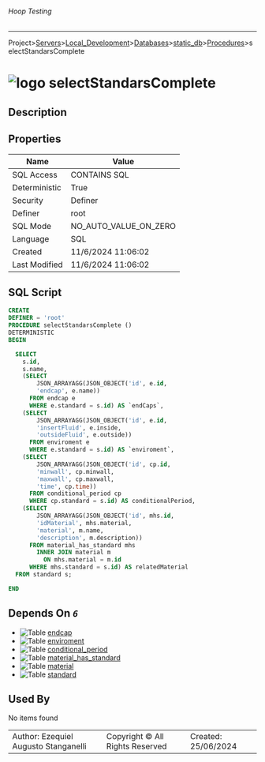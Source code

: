 ###### Hoop Testing
___
Project>[Servers](../../../../Servers.md)>[Local_Development](../../../Local_Development.md)>[Databases](../../Databases.md)>[static_db](../static_db.md)>[Procedures](Procedures.md)>selectStandarsComplete


# ![logo](../../../../../Images/procedure64.svg) selectStandarsComplete

## <a name="#Description"></a>Description
> 
## <a name="#Properties"></a>Properties
|Name|Value|
|---|---|
|SQL Access|CONTAINS SQL|
|Deterministic|True|
|Security|Definer|
|Definer|root|
|SQL Mode|NO_AUTO_VALUE_ON_ZERO|
|Language|SQL|
|Created|11/6/2024 11:06:02|
|Last Modified|11/6/2024 11:06:02|


## <a name="#SqlScript"></a>SQL Script
```SQL
CREATE
DEFINER = 'root'
PROCEDURE selectStandarsComplete ()
DETERMINISTIC
BEGIN

  SELECT
    s.id,
    s.name,
    (SELECT
        JSON_ARRAYAGG(JSON_OBJECT('id', e.id,
        'endcap', e.name))
      FROM endcap e
      WHERE e.standard = s.id) AS `endCaps`,
    (SELECT
        JSON_ARRAYAGG(JSON_OBJECT('id', e.id,
        'insertFluid', e.inside,
        'outsideFluid', e.outside))
      FROM enviroment e
      WHERE e.standard = s.id) AS `enviroment`,
    (SELECT
        JSON_ARRAYAGG(JSON_OBJECT('id', cp.id,
        'minwall', cp.minwall,
        'maxwall', cp.maxwall,
        'time', cp.time))
      FROM conditional_period cp
      WHERE cp.standard = s.id) AS conditionalPeriod,
    (SELECT
        JSON_ARRAYAGG(JSON_OBJECT('id', mhs.id,
        'idMaterial', mhs.material,
        'material', m.name,
        'description', m.description))
      FROM material_has_standard mhs
        INNER JOIN material m
          ON mhs.material = m.id
      WHERE mhs.standard = s.id) AS relatedMaterial
  FROM standard s;

END
```

## <a name="#DependsOn"></a>Depends On _`6`_
- ![Table](../../../../../Images/table.svg) [endcap](../Tables/endcap.md)
- ![Table](../../../../../Images/table.svg) [enviroment](../Tables/enviroment.md)
- ![Table](../../../../../Images/table.svg) [conditional_period](../Tables/conditional_period.md)
- ![Table](../../../../../Images/table.svg) [material_has_standard](../Tables/material_has_standard.md)
- ![Table](../../../../../Images/table.svg) [material](../Tables/material.md)
- ![Table](../../../../../Images/table.svg) [standard](../Tables/standard.md)


## <a name="#UsedBy"></a>Used By
No items found

||||
|---|---|---|
|Author: Ezequiel Augusto Stanganelli|Copyright © All Rights Reserved|Created: 25/06/2024|